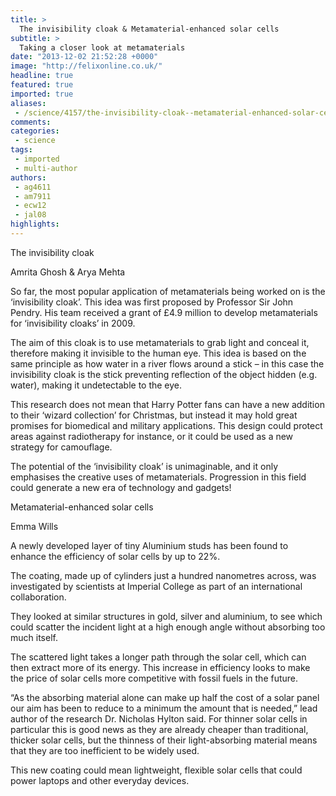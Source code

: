 ```yaml
---
title: >
  The invisibility cloak & Metamaterial-enhanced solar cells
subtitle: >
  Taking a closer look at metamaterials
date: "2013-12-02 21:52:28 +0000"
image: "http://felixonline.co.uk/"
headline: true
featured: true
imported: true
aliases:
 - /science/4157/the-invisibility-cloak--metamaterial-enhanced-solar-cells
comments:
categories:
 - science
tags:
 - imported
 - multi-author
authors:
 - ag4611
 - am7911
 - ecw12
 - jal08
highlights:
---
```


The invisibility cloak

Amrita Ghosh & Arya Mehta

So far, the most popular application of metamaterials being worked on is the ‘invisibility cloak’. This idea was first proposed by Professor Sir John Pendry. His team received a grant of £4.9 million to develop metamaterials for ‘invisibility cloaks’ in 2009.

The aim of this cloak is to use metamaterials to grab light and conceal it, therefore making it invisible to the human eye. This idea is based on the same principle as how water in a river flows around a stick – in this case the invisibility cloak is the stick preventing reflection of the object hidden (e.g. water), making it undetectable to the eye.

This research does not mean that Harry Potter fans can have a new addition to their ‘wizard collection’ for Christmas, but instead it may hold great promises for biomedical and military applications. This design could protect areas against radiotherapy for instance, or it could be used as a new strategy for camouflage.

The potential of the ‘invisibility cloak’ is unimaginable, and it only emphasises the creative uses of metamaterials. Progression in this field could generate a new era of technology and gadgets!

Metamaterial-enhanced solar cells

Emma Wills

A newly developed layer of tiny Aluminium studs has been found to enhance the efficiency of solar cells by up to 22%.

The coating, made up of cylinders just a hundred nanometres across, was investigated by scientists at Imperial College as part of an international collaboration.

They looked at similar structures in gold, silver and aluminium, to see which could scatter the incident light at a high enough angle without absorbing too much itself.

The scattered light takes a longer path through the solar cell, which can then extract more of its energy.
 This increase in efficiency looks to make the price of solar cells more competitive with fossil fuels in the future.

“As the absorbing material alone can make up half the cost of a solar panel our aim has been to reduce to a minimum the amount that is needed,” lead author of the research Dr. Nicholas Hylton said.
 For thinner solar cells in particular this is good news as they are already cheaper than traditional, thicker solar cells, but the thinness of their light-absorbing material means that they are too inefficient to be widely used.

This new coating could mean lightweight, flexible solar cells that could power laptops and other everyday devices.
